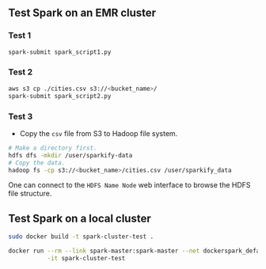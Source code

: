 ## Test Spark on an EMR cluster

### Test 1

```sh
spark-submit spark_script1.py
```

### Test 2

```sh
aws s3 cp ./cities.csv s3://<bucket_name>/
spark-submit spark_script2.py
```

### Test 3

- Copy the `csv` file from S3 to Hadoop file system.

```sh
# Make a directory first.
hdfs dfs -mkdir /user/sparkify-data
# Copy the data.
hadoop fs -cp s3://<bucket_name>/cities.csv /user/sparkify_data
```

One can connect to the `HDFS Name Node` web interface to browse the 
HDFS file structure.

## Test Spark on a local cluster

```sh
sudo docker build -t spark-cluster-test .

docker run --rm --link spark-master:spark-master --net dockerspark_default \
           -it spark-cluster-test
```
